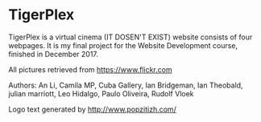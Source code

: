 # TigerPlex
TigerPlex is a virtual cinema (IT DOSEN'T EXIST) website consists of four webpages. It is my final project for the Website Development course, finished in December 2017.


All pictures retrieved from https://www.flickr.com

Authors:
An Li,
Camila MP,
Cuba Gallery,
Ian Bridgeman,
Ian Theobald,
julian marriott,
Leo Hidalgo,
Paulo Oliveira,
Rudolf Vloek

Logo text generated by http://www.popzitizh.com/
